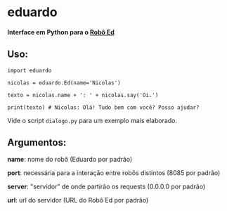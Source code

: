 # eduardo

#### Interface em Python para o [Robô Ed](http://www.ed.conpet.gov.br/br/converse.php)

## Uso:

```
import eduardo

nicolas = eduardo.Ed(name='Nicolas')

texto = nicolas.name + ': ' + nicolas.say('Oi.')

print(texto) # Nicolas: Olá! Tudo bem com você? Posso ajudar?
```

Vide o script `dialogo.py` para um exemplo mais elaborado.

## Argumentos:

**name**: nome do robô (Eduardo por padrão)

**port**: necessária para a interação entre robôs distintos (8085 por padrão)

**server**: "servidor" de onde partirão os requests (0.0.0.0 por padrão)

**url**: url do servidor (URL do Robô Ed por padrão)

